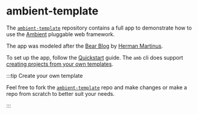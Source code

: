 # ambient-template

The [`ambient-template`](https://github.com/ambientkit/ambient-template) repository contains a full app to demonstrate how to use the [Ambient](https://github.com/ambientkit/ambient) pluggable web framework.

The app was modeled after the [Bear Blog](https://bearblog.dev/) by [Herman Martinus](https://herman.bearblog.dev/).

To set up the app, follow the [Quickstart](/docs/docs/introduction/quickstart#getting-started) guide. The `amb` cli does support [creating projects from your own templates](/docs/docs/cli/createapp).

:::tip Create your own template

Feel free to fork the [`ambient-template`](https://github.com/ambientkit/ambient-template) repo and make changes or make a repo from scratch to better suit your needs.

:::